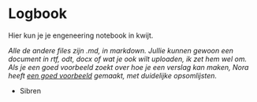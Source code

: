 Logbook
=======
Hier kun je je engeneering notebook in kwijt.

*Alle de andere files zijn .md, in markdown. Jullie kunnen gewoon een document in rtf, odt, docx of wat je ook wilt uploaden, ik zet hem wel om. Als je een goed voorbeeld zoekt over hoe je een verslag kan maken, Nora heeft [een goed voorbeeld](https://github.com/91-earthquake/logbook/blob/master/29_August_2014.md) gemaakt, met duidelijke opsomlijsten.*
- Sibren
